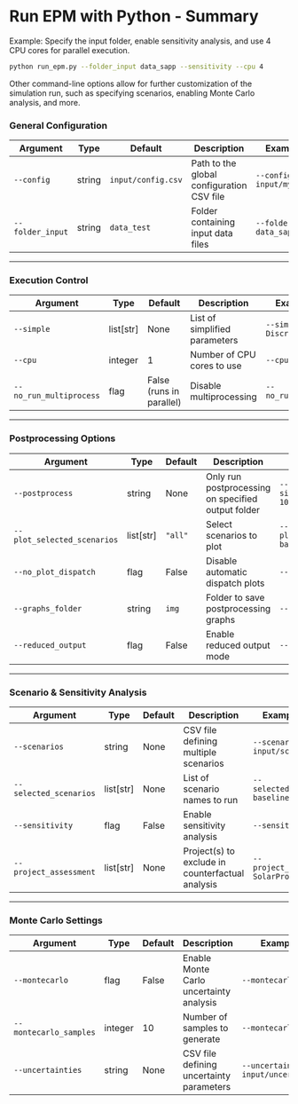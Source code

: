 # Run EPM with Python - Summary

Example: Specify the input folder, enable sensitivity analysis, and use 4 CPU cores for parallel execution.
```bash
python run_epm.py --folder_input data_sapp --sensitivity --cpu 4
```

Other command-line options allow for further customization of the simulation run, such as specifying scenarios, enabling Monte Carlo analysis, and more.

### General Configuration

| Argument         | Type   | Default             | Description                                                   | Example Usage                    |
|------------------|--------|---------------------|---------------------------------------------------------------|----------------------------------|
| `--config`       | string | `input/config.csv`  | Path to the global configuration CSV file                     | `--config input/my_config.csv`   |
| `--folder_input` | string | `data_test`         | Folder containing input data files                            | `--folder_input data_sapp`       |

---

### Execution Control

| Argument               | Type        | Default                         | Description                                                   | Example Usage                    |
|------------------------|-------------|----------------------------------|---------------------------------------------------------------|----------------------------------|
| `--simple`             | list[str]   | None                             | List of simplified parameters                                 | `--simple DiscreteCap y`         |
| `--cpu`                | integer     | 1                                | Number of CPU cores to use                                    | `--cpu 4`                        |
| `--no_run_multiprocess`| flag        | False (runs in parallel)         | Disable multiprocessing                                       | `--no_run_multiprocess`         |

---

### Postprocessing Options

| Argument                  | Type      | Default     | Description                                                      | Example Usage                               |
|---------------------------|-----------|-------------|------------------------------------------------------------------|---------------------------------------------|
| `--postprocess`           | string    | None        | Only run postprocessing on specified output folder               | `--postprocess simulations_run_2024-10-01`  |
| `--plot_selected_scenarios`| list[str]| `"all"`     | Select scenarios to plot                                         | `--plot_selected_scenarios baseline`        |
| `--no_plot_dispatch`      | flag      | False       | Disable automatic dispatch plots                                 | `--no_plot_dispatch`                        |
| `--graphs_folder`         | string    | `img`       | Folder to save postprocessing graphs                             | `--graphs_folder figures`                   |
| `--reduced_output`        | flag      | False       | Enable reduced output mode                                       | `--reduced_output`                          |

---

### Scenario & Sensitivity Analysis

| Argument              | Type       | Default | Description                                                       | Example Usage                              |
|-----------------------|------------|---------|-------------------------------------------------------------------|--------------------------------------------|
| `--scenarios`         | string     | None    | CSV file defining multiple scenarios                              | `--scenarios input/scenarios.csv`          |
| `--selected_scenarios`| list[str]  | None    | List of scenario names to run                                     | `--selected_scenarios baseline HighDemand` |
| `--sensitivity`       | flag       | False   | Enable sensitivity analysis                                       | `--sensitivity`                            |
| `--project_assessment`| list[str]  | None    | Project(s) to exclude in counterfactual analysis                  | `--project_assessment SolarProject`        |

---

### Monte Carlo Settings

| Argument              | Type     | Default | Description                                                       | Example Usage                              |
|-----------------------|----------|---------|-------------------------------------------------------------------|--------------------------------------------|
| `--montecarlo`        | flag     | False   | Enable Monte Carlo uncertainty analysis                           | `--montecarlo`                             |
| `--montecarlo_samples`| integer  | 10      | Number of samples to generate                                     | `--montecarlo_samples 20`                  |
| `--uncertainties`     | string   | None    | CSV file defining uncertainty parameters                          | `--uncertainties input/uncertainties.csv`  |